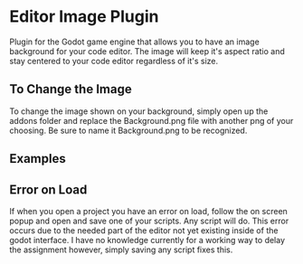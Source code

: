 # Editor Image Plugin
 Plugin for the Godot game engine that allows you to have an image background for your code editor. The image will keep it's aspect ratio and stay centered to your code editor regardless of it's size.


## To Change the Image
To change the image shown on your background, simply open up the addons folder and replace the Background.png file with another png of your choosing. Be sure to name it Background.png to be
recognized.


## Examples
[](images/demo1.png)
[](images/demo2.png)


## Error on Load
If when you open a project you have an error on load, follow the on screen popup and open and save one of your scripts. Any script will do. This error occurs due to the needed part of the editor not yet existing inside of the godot interface. I have no knowledge currently for a working way to delay the assignment however, simply saving any script fixes this.